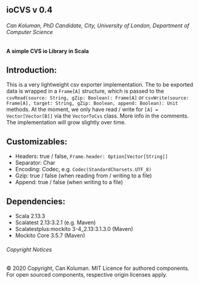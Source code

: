 ## ioCVS v 0.4
###### Can Koluman, PhD Candidate, City, University of London, Department of Computer Science

**A simple CVS io Library in Scala**

Introduction:
-
This is a very lightweight csv exporter implementation.
The to be exported data is wrapped in a `Frame[A]` structure, 
which is passed to the `csvRead(source: String, gZip: Boolean): Frame[A]` 
or `csvWrite(source: Frame[A], target: String, gZip: Boolean, append: Boolean): Unit` 
methods. At the moment, we only have 
read / write for `[A] = Vector[Vector[B]]` via the `VectorToCvs` class. More info in the comments.
The implementation will grow slightly over time.  

Customizables:
- 
- Headers: true / false, `Frame.header: Option[Vector[String]]`
- Separator: Char
- Encoding: Codec, e.g. `Codec(StandardCharsets.UTF_8)`
- Gzip: true / false (when reading from / writing to a file)
- Append: true / false (when writing to a file)

Dependencies:
-
- Scala 2.13.3
- Scalatest 2.13:3.2.1 (e.g. Maven)
- Scalatestplus:mockito 3-4_2.13:3.1.3.0 (Maven)
- Mockito Core 3.5.7 (Maven)

###### Copyright Notices
&copy; 2020 Copyright, Can Koluman. MIT Licence for authored components.
For open sourced components, respective origin licenses apply.
